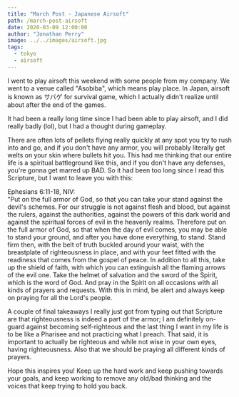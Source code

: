 ```yaml
---
title: "March Post - Japanese Airsoft"
path: /march-post-airsoft
date: 2020-03-09 12:00:00
author: "Jonathan Perry"
image: ../../images/airsoft.jpg
tags:
  - tokyo
  - airsoft
---
```


I went to play airsoft this weekend with some people from my company.
We went to a venue called "Asobiba", which means play place.
In Japan, airsoft is known as サバゲ for survival game, which I actually
didn't realize until about after the end of the games.

It had been a really long time since I had been able to play airsoft,
and I did really badly (lol), but I had a thought during gameplay.

There are often lots of pellets flying really quickly at any spot you
try to rush into and go, and if you don't have any armor, you will
probably literally get welts on your skin where bullets hit you. This
had me thinking that our entire life is a spiritual battleground like
this, and if you don't have any defenses, you're gonna get marred up
BAD. So it had been too long since I read this Scripture, but I
want to leave you with this:

Ephesians 6:11-18, NIV:  
"Put on the full armor of God, so that you can take your stand against
the devil's schemes. For our struggle is not against flesh and blood,
but against the rulers, against the authorities, against the powers
of this dark world and against the spiritual forces of evil in the
heavenly realms. Therefore put on the full armor of God, so that when
the day of evil comes, you may be able to stand your ground, and after
you have done everything, to stand. Stand firm then, with the belt of
truth buckled around your waist, with the breastplate of righteousness
in place, and with your feet fitted with the readiness that comes from
the gospel of peace. In addition to all this, take up the shield of
faith, with which you can extinguish all the flaming arrows of the evil
one. Take the helmet of salvation and the sword of the Spirit, which
is the word of God.
And pray in the Spirit on all occasions with all kinds of prayers and
requests. With this in mind, be alert and always keep on praying for
all the Lord's people.

A couple of final takeaways I really just got from typing out that
Scripture are that righteousness is indeed a part of the armor;
I am definitely on-guard against becoming self-righteous and the
last thing I want in my life is to be like a Pharisee and not
practicing what I preach. That said, it is important to actually
be righteous and while not wise in your own eyes, having righteousness.
Also that we should be praying all different kinds of prayers.

Hope this inspires you! Keep up the hard work and keep pushing towards
your goals, and keep working to remove any old/bad thinking and the
voices that keep trying to hold you back.